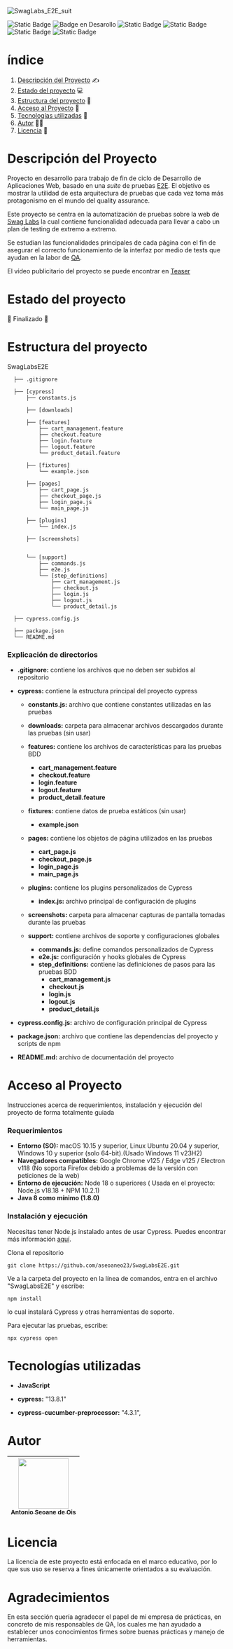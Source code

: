 ![SwagLabs_E2E_suit](https://github.com/aseoaneo23/SwagLabsE2E/assets/145000901/a540e0b3-2fbb-4be0-a1f9-ab4b90b3e2c9)

![Static Badge](https://img.shields.io/badge/PFC%20DAW-%20blue)
 ![Badge en Desarollo](https://img.shields.io/badge/STATUS-FINALIZADO-green) 
 ![Static Badge](https://img.shields.io/badge/NPM-v10.2.1-lightblue) 
 ![Static Badge](https://img.shields.io/badge/Node-v18.18-lightgreen)
 ![Static Badge](https://img.shields.io/badge/Cypress-v13.8.1-purple)
![Static Badge](https://img.shields.io/badge/Cucumber-v4.3.1-darkgreen)

# índice 
1. [Descripción del Proyecto](#descripción-del-proyecto) ✍️
2. [Estado del proyecto](#estado-del-proyecto) 💻
3. [Estructura del proyecto](#estructura-del-proyecto) 🛫
4. [Acceso al Proyecto](#acceso-al-proyecto) 🔑
5. [Tecnologías utilizadas](#tecnologías-utilizadas) 🧰
6. [Autor](#autor) 🧑‍💻
7. [Licencia](#licencia) 🪪


# Descripción del Proyecto 

Proyecto en desarrollo para trabajo de fin de ciclo de Desarrollo de Aplicaciones Web, basado en una *suite* de pruebas [E2E](https://qalified.com/es/blog/end-to-end-testing/). El objetivo es mostrar la utilidad de esta arquitectura de pruebas que cada vez toma más protagonismo en el mundo del quality assurance.

Este proyecto se centra en la automatización de pruebas sobre la web de [Swag Labs](https://www.saucedemo.com/) la cual contiene funcionalidad adecuada para llevar a cabo un plan de testing de extremo a extremo.

Se estudian las funcionalidades principales de cada página con el fin de asegurar el correcto funcionamiento de la interfaz por medio de tests que ayudan en la labor de [QA](https://ed.team/blog/que-es-y-que-hace-un-analista-qa).

El vídeo publicitario del proyecto se puede encontrar en [Teaser](https://youtu.be/qxe6HxAC_p4?si=q6eVeTnfxYjiWVHT)


# Estado del proyecto 

🛫 Finalizado 🛬

# Estructura del proyecto 

SwagLabsE2E

      ├── .gitignore
      
      ├── [cypress]
          ├── constants.js
         
          ├── [downloads]
          
          ├── [features]
              ├── cart_management.feature
              ├── checkout.feature
              ├── login.feature
              ├── logout.feature
              └── product_detail.feature
              
          ├── [fixtures]
              └── example.json
              
          ├── [pages]
              ├── cart_page.js
              ├── checkout_page.js
              ├── login_page.js
              └── main_page.js
              
          ├── [plugins]
              └── index.js
              
          ├── [screenshots]
           
              
          └── [support]
              ├── commands.js
              ├── e2e.js
              └── [step_definitions]
                  ├── cart_management.js
                  ├── checkout.js
                  ├── login.js
                  ├── logout.js
                  └── product_detail.js
                  
      ├── cypress.config.js
     
      ├── package.json
      └── README.md

### Explicación de directorios

- **.gitignore:** contiene los archivos que no deben ser subidos al repositorio
  
- **cypress:** contiene la estructura principal del proyecto cypress
  - **constants.js:** archivo que contiene constantes utilizadas en las pruebas
    
  - **downloads:** carpeta para almacenar archivos descargados durante las pruebas (sin usar)
    
  - **features:** contiene los archivos de características para las pruebas BDD
    - **cart_management.feature** 
    - **checkout.feature**
    - **login.feature**
    - **logout.feature**
    - **product_detail.feature**
      
  - **fixtures:** contiene datos de prueba estáticos (sin usar)
    - **example.json**
      
  - **pages:** contiene los objetos de página utilizados en las pruebas
    - **cart_page.js**
    - **checkout_page.js** 
    - **login_page.js**
    - **main_page.js**
      
  - **plugins:** contiene los plugins personalizados de Cypress
    - **index.js:** archivo principal de configuración de plugins
      
  - **screenshots:** carpeta para almacenar capturas de pantalla tomadas durante las pruebas
    
  - **support:** contiene archivos de soporte y configuraciones globales
    - **commands.js:** define comandos personalizados de Cypress
    - **e2e.js:** configuración y hooks globales de Cypress
    - **step_definitions:** contiene las definiciones de pasos para las pruebas BDD
      - **cart_management.js**
      - **checkout.js**
      - **login.js**
      - **logout.js**
      - **product_detail.js**
        
- **cypress.config.js:** archivo de configuración principal de Cypress
  
- **package.json:** archivo que contiene las dependencias del proyecto y scripts de npm
  
- **README.md:** archivo de documentación del proyecto



# Acceso al Proyecto

Instrucciones acerca de requerimientos, instalación y ejecución del proyecto de forma totalmente guiada

### Requerimientos

- **Entorno (SO):**  macOS 10.15 y superior, Linux Ubuntu 20.04 y superior, Windows 10 y superior (solo 64-bit).(Usado Windows 11 v23H2)
- **Navegadores compatibles:** Google Chrome v125 / Edge v125 / Electron v118 (No soporta Firefox debido a problemas de la versión con peticiones de la web)
- **Entorno de ejecución:**  Node 18 o superiores ( Usada en el proyecto: Node.js v18.18 + NPM 10.2.1)
- **Java 8 como mínimo (1.8.0)**

### Instalación y ejecución

Necesitas tener Node.js instalado antes de usar Cypress. Puedes encontrar más información [aquí](https://kinsta.com/es/blog/como-instalar-node-js/).

Clona el repositorio

    git clone https://github.com/aseoaneo23/SwagLabsE2E.git

Ve a la carpeta del proyecto en la línea de comandos, entra en el archivo "SwagLabsE2E" y escribe:

    npm install

lo cual instalará Cypress y otras herramientas de soporte.

Para ejecutar las pruebas, escribe:

    npx cypress open
    
# Tecnologías utilizadas

- **JavaScript**
  
- **cypress:** "13.8.1"
   
- **cypress-cucumber-preprocessor:** "4.3.1",

# Autor

|[<img src="https://avatars.githubusercontent.com/u/145000901?v=4" width=115><br><sub>Antonio Seoane de Ois</sub>](https://github.com/aseoaneo23)|
| :---: | 

# Licencia

La licencia de este proyecto está enfocada en el marco educativo, por lo que sus uso se reserva a fines únicamente orientados a su evaluación.

# Agradecimientos

En esta sección quería agradecer el papel de mi empresa de prácticas, en concreto de mis responsables de QA, los cuales me han ayudado a establecer unos conocimientos firmes sobre buenas prácticas y manejo de herramientas.

